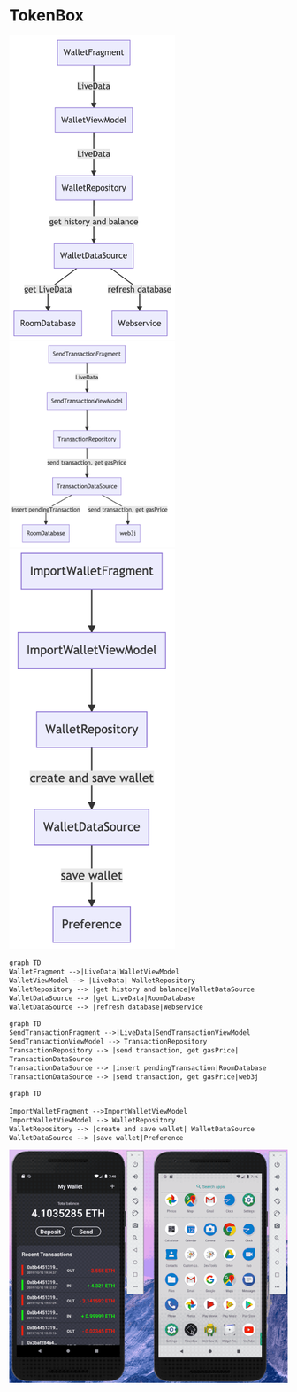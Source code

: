 # TokenBox

<img src="d1.png" width="300">
<img src="d2.png" width="300">
<img src="d3.png" width="300">

```
graph TD
WalletFragment -->|LiveData|WalletViewModel 
WalletViewModel --> |LiveData| WalletRepository
WalletRepository --> |get history and balance|WalletDataSource
WalletDataSource --> |get LiveData|RoomDatabase
WalletDataSource --> |refresh database|Webservice
```

```
graph TD
SendTransactionFragment -->|LiveData|SendTransactionViewModel 
SendTransactionViewModel --> TransactionRepository
TransactionRepository --> |send transaction, get gasPrice| TransactionDataSource
TransactionDataSource --> |insert pendingTransaction|RoomDatabase
TransactionDataSource --> |send transaction, get gasPrice|web3j
```

```
graph TD

ImportWalletFragment -->ImportWalletViewModel 
ImportWalletViewModel --> WalletRepository
WalletRepository --> |create and save wallet| WalletDataSource
WalletDataSource --> |save wallet|Preference
```

![image](DualPhoneTransactionDemo.gif)